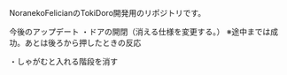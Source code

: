NoranekoFelicianのTokiDoro開発用のリポジトリです。

今後のアップデート
・ドアの開閉（消える仕様を変更する。）
    ※途中までは成功。あとは後ろから押したときの反応

・しゃがむと入れる階段を消す
